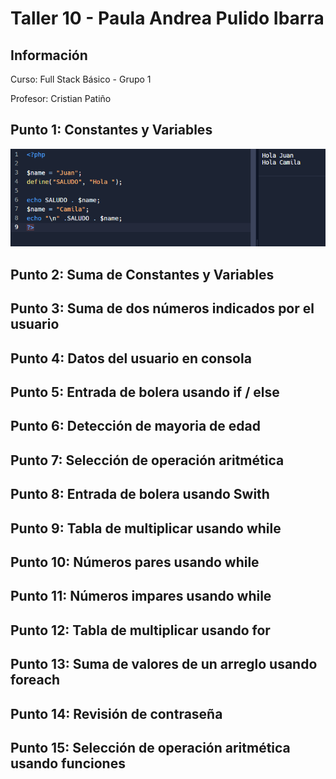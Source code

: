 <h1>Taller 10 - Paula Andrea Pulido Ibarra</h1>

<h2>Información</h2>
<p>Curso: Full Stack Básico - Grupo 1</p>
<p>Profesor: Cristian Patiño</p>

<h2>Punto 1: Constantes y Variables</h2>
<img src="./public/images/punto-1.png" alt = "punto 1">

<h2>Punto 2: Suma de Constantes y Variables</h2>
<h2>Punto 3: Suma de dos números indicados por el usuario</h2>
<h2>Punto 4: Datos del usuario en consola</h2>
<h2>Punto 5: Entrada de bolera usando if / else</h2>
<h2>Punto 6: Detección de mayoria de edad</h2>
<h2>Punto 7: Selección de operación aritmética</h2>
<h2>Punto 8: Entrada de bolera usando Swith</h2>
<h2>Punto 9: Tabla de multiplicar usando while</h2>
<h2>Punto 10: Números pares usando while</h2>
<h2>Punto 11: Números impares usando while</h2>
<h2>Punto 12: Tabla de multiplicar usando for</h2>
<h2>Punto 13: Suma de valores de un arreglo usando foreach</h2>
<h2>Punto 14: Revisión de contraseña</h2>
<h2>Punto 15: Selección de operación aritmética usando funciones</h2>